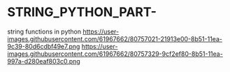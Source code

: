 # STRING_PYTHON_PART-
string functions in python
https://user-images.githubusercontent.com/61967662/80757021-21913e00-8b51-11ea-9c39-80d6cdbf49e7.png
https://user-images.githubusercontent.com/61967662/80757329-9cf2ef80-8b51-11ea-997a-d280eaf803c0.png
